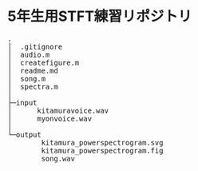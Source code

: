 # 5年生用STFT練習リポジトリ
<pre>
.
│  .gitignore
│  audio.m
│  createfigure.m
│  readme.md
│  song.m
│  spectra.m
│
├─input
│      kitamuravoice.wav
│      myonvoice.wav
│
└─output
        kitamura_powerspectrogram.svg
        kitamura_powerspectrogram.fig        
        song.wav
</pre>